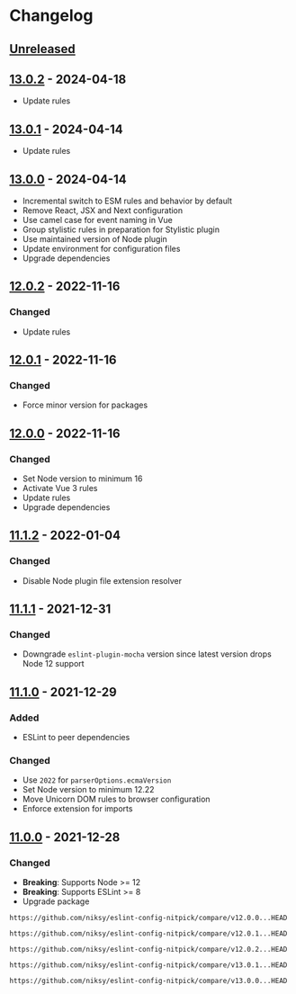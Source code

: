 # Changelog

## [Unreleased][]

## [13.0.2][] - 2024-04-18

-   Update rules

## [13.0.1][] - 2024-04-14

-   Update rules

## [13.0.0][] - 2024-04-14

-   Incremental switch to ESM rules and behavior by default
-   Remove React, JSX and Next configuration
-   Use camel case for event naming in Vue
-   Group stylistic rules in preparation for Stylistic plugin
-   Use maintained version of Node plugin
-   Update environment for configuration files
-   Upgrade dependencies

## [12.0.2][] - 2022-11-16

### Changed

-   Update rules

## [12.0.1][] - 2022-11-16

### Changed

-   Force minor version for packages

## [12.0.0][] - 2022-11-16

### Changed

-   Set Node version to minimum 16
-   Activate Vue 3 rules
-   Update rules
-   Upgrade dependencies

## [11.1.2][] - 2022-01-04

### Changed

-   Disable Node plugin file extension resolver

## [11.1.1][] - 2021-12-31

### Changed

-   Downgrade `eslint-plugin-mocha` version since latest version drops Node 12
    support

## [11.1.0][] - 2021-12-29

### Added

-   ESLint to peer dependencies

### Changed

-   Use `2022` for `parserOptions.ecmaVersion`
-   Set Node version to minimum 12.22
-   Move Unicorn DOM rules to browser configuration
-   Enforce extension for imports

## [11.0.0][] - 2021-12-28

### Changed

-   **Breaking**: Supports Node >= 12
-   **Breaking**: Supports ESLint >= 8
-   Upgrade package

<!-- prettier-ignore-start -->

[11.1.2]: https://github.com/niksy/eslint-config-nitpick/tree/v11.1.2
[11.1.1]: https://github.com/niksy/eslint-config-nitpick/tree/v11.1.1
[11.1.0]: https://github.com/niksy/eslint-config-nitpick/tree/v11.1.0
[11.0.0]: https://github.com/niksy/eslint-config-nitpick/tree/v11.0.0

<!-- prettier-ignore-end -->

    https://github.com/niksy/eslint-config-nitpick/compare/v12.0.0...HEAD

[12.0.0]: https://github.com/niksy/eslint-config-nitpick/tree/v12.0.0

    https://github.com/niksy/eslint-config-nitpick/compare/v12.0.1...HEAD

[12.0.1]: https://github.com/niksy/eslint-config-nitpick/tree/v12.0.1

    https://github.com/niksy/eslint-config-nitpick/compare/v12.0.2...HEAD

[12.0.2]: https://github.com/niksy/eslint-config-nitpick/tree/v12.0.2
[Unreleased]:
	https://github.com/niksy/eslint-config-nitpick/compare/v13.0.2...HEAD
[13.0.2]: https://github.com/niksy/eslint-config-nitpick/tree/v13.0.2

    https://github.com/niksy/eslint-config-nitpick/compare/v13.0.1...HEAD

[13.0.1]: https://github.com/niksy/eslint-config-nitpick/tree/v13.0.1

    https://github.com/niksy/eslint-config-nitpick/compare/v13.0.0...HEAD

[13.0.0]: https://github.com/niksy/eslint-config-nitpick/tree/v13.0.0
